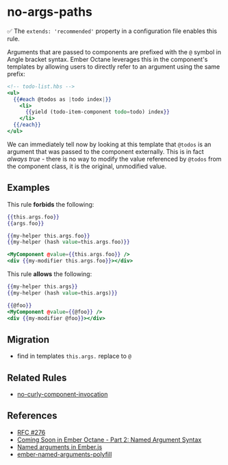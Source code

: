 # no-args-paths

✅ The `extends: 'recommended'` property in a configuration file enables this rule.

Arguments that are passed to components are prefixed with the `@` symbol in Angle bracket syntax.
Ember Octane leverages this in the component's templates by allowing users to directly refer to an argument using the same prefix:

```hbs
<!-- todo-list.hbs -->
<ul>
  {{#each @todos as |todo index|}}
    <li>
      {{yield (todo-item-component todo=todo) index}}
    </li>
  {{/each}}
</ul>
```

We can immediately tell now by looking at this template that `@todos` is an argument that was passed to the component externally. This is in fact _always true_ - there is no way to modify the value referenced by `@todos` from the component class, it is the original, unmodified value.

## Examples

This rule **forbids** the following:

```hbs
{{this.args.foo}}
{{args.foo}}
```

```hbs
{{my-helper this.args.foo}}
{{my-helper (hash value=this.args.foo)}}
```

```hbs
<MyComponent @value={{this.args.foo}} />
<div {{my-modifier this.args.foo}}></div>
```

This rule **allows** the following:

```hbs
{{my-helper this.args}}
{{my-helper (hash value=this.args)}}
```

```hbs
{{@foo}}
<MyComponent @value={{@foo}} />
<div {{my-modifier @foo}}></div>
```

## Migration

* find in templates `this.args.` replace to `@`

## Related Rules

* [no-curly-component-invocation](no-curly-component-invocation.md)

## References

* [RFC #276](https://github.com/emberjs/rfcs/blob/master/text/0276-named-args.md)
* [Coming Soon in Ember Octane - Part 2: Named Argument Syntax](https://www.pzuraq.com/coming-soon-in-ember-octane-part-2-angle-brackets-and-named-arguments/#namedargumentsyntax)
* [Named arguments in Ember.js](https://www.balinterdi.com/blog/named-arguments-in-ember-js/)
* [ember-named-arguments-polyfill](https://github.com/rwjblue/ember-named-arguments-polyfill)
